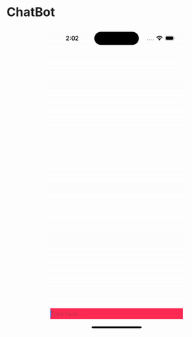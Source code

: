 # ChatBot

<p align="center">
  <img src="./SimulatorRecording/ChatBotSimulatorRecording.gif">
</p>
